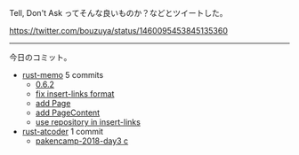 Tell, Don't Ask ってそんな良いものか？などとツイートした。

<https://twitter.com/bouzuya/status/1460095453845135360>

---

今日のコミット。

- [rust-memo](https://github.com/bouzuya/rust-memo) 5 commits
  - [0.6.2](https://github.com/bouzuya/rust-memo/commit/99aa153911eae7d4aaa28691ded57fa23ee0cc57)
  - [fix insert-links format](https://github.com/bouzuya/rust-memo/commit/c595df53cce0825cdeeca40e66c4d1bdb6f89629)
  - [add Page](https://github.com/bouzuya/rust-memo/commit/8f069a66506eff8299b59c4b1cb2a74f36f679c0)
  - [add PageContent](https://github.com/bouzuya/rust-memo/commit/d5c3b7fc0af6d93e91a2022543e5b02324b8f056)
  - [use repository in insert-links](https://github.com/bouzuya/rust-memo/commit/62b68d34a716742b633fff2b5c613e9f5e24eb58)
- [rust-atcoder](https://github.com/bouzuya/rust-atcoder) 1 commit
  - [pakencamp-2018-day3 c](https://github.com/bouzuya/rust-atcoder/commit/56857be92ae57c123b597200605ba04817816445)
